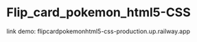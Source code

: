# Flip_card_pokemon_html5-CSS

link demo: flipcardpokemonhtml5-css-production.up.railway.app
<link href="flipcardpokemonhtml5-css-production.up.railway.app">
